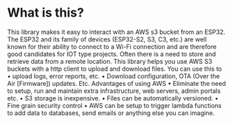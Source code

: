 # What is this? 
This library makes it easy to interact with an AWS s3 bucket from an ESP32.
The ESP32 and its family of devices (ESP32-S2, S3, C3, etc.) are well known for their ability to connect to a Wi-Fi connection and are therefore good candidates for IOT type projects.
Often there is a need to store and retrieve data from a remote location. 
This library helps you use AWS S3 buckets with a http client to upload and download files. You can use this to 
•	upload logs, error reports, etc. 
•	Download configuration, OTA (Over the Air [Firmware]) updates. Etc.
Advantages of using AWS
•	Eliminate the need to setup, run and maintain extra infrastructure, web servers, admin portals etc.
•	S3 storage is inexpensive.
•	Files can be automatically versioned.
•	Fine grain security control
•	AWS can be setup to trigger lambda functions to add data to databases, send emails or anything else you can imagine.
